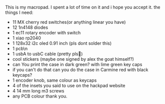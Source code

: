 This is my macropad. I spent a lot of time on it and i hope you accept it.
the things I need:
 - 11 MX cherry red switches(or anything linear you have)
 - 12 1n4148 diodes
 - 1 ec11 rotary encoder with switch
 - 1 xiao rp2040
 - 1 128x32 i2c oled 0.91 inch (pls dont solder this)
 - 1 pcb\n
 - 1 usbA to usbC cable (pretty pls🥺)
 - cool stickers (maybe one signed by alex the goat himself?)
 - can You print the case in dark green? with lime green key caps
 - if you can't do that can you do the case in Carmine red with black keycaps?
 - 1 encoder knob, same colour as keycaps
 - 4 of the insets you said to use on the hackpad website
 - 4 14 mm long m3 screws
 - any PCB colour
thank you.

